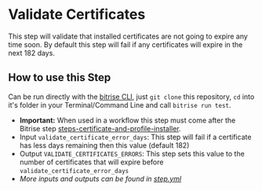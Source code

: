 # Validate Certificates

This step will validate that installed certificates are not going to expire any time soon. By default this step will fail if any certificates will expire in the next 182 days.

## How to use this Step

Can be run directly with the [bitrise CLI](https://github.com/bitrise-io/bitrise),
just `git clone` this repository, `cd` into it's folder in your Terminal/Command Line
and call `bitrise run test`.

* **Important:** When used in a workflow this step must come after the Bitrise step [steps-certificate-and-profile-installer](https://github.com/bitrise-io/steps-certificate-and-profile-installer).
* Input `validate_certificate_error_days`: This step will fail if a certificate has less days remaining then this value (default 182) 
* Output `VALIDATE_CERTIFICATES_ERRORS`: This step sets this value to the number of certificates that will expire before `validate_certificate_error_days`
* *More inputs and outputs can be found in [step.yml](step.yml)*
